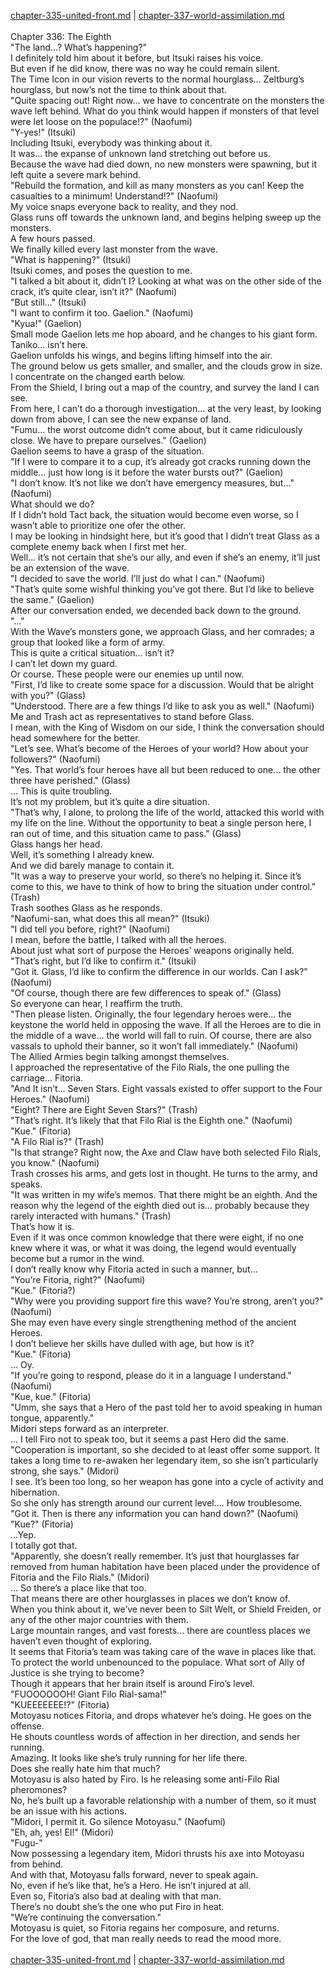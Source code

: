 [chapter-335-united-front.md](./chapter-335-united-front.md) | [chapter-337-world-assimilation.md](./chapter-337-world-assimilation.md) <br/>
<br/>
Chapter 336: The Eighth<br/>
"The land…? What’s happening?"<br/>
I definitely told him about it before, but Itsuki raises his voice.<br/>
But even if he did know, there was no way he could remain silent.<br/>
The Time Icon in our vision reverts to the normal hourglass… Zeltburg’s hourglass, but now’s not the time to think about that.<br/>
"Quite spacing out! Right now… we have to concentrate on the monsters the wave left behind. What do you think would happen if monsters of that level were let loose on the populace!?" (Naofumi)<br/>
"Y-yes!" (Itsuki)<br/>
Including Itsuki, everybody was thinking about it.<br/>
It was… the expanse of unknown land stretching out before us.<br/>
Because the wave had died down, no new monsters were spawning, but it left quite a severe mark behind.<br/>
"Rebuild the formation, and kill as many monsters as you can! Keep the casualties to a minimum! Understand!?" (Naofumi)<br/>
My voice snaps everyone back to reality, and they nod.<br/>
Glass runs off towards the unknown land, and begins helping sweep up the monsters.<br/>
A few hours passed.<br/>
We finally killed every last monster from the wave.<br/>
"What is happening?" (Itsuki)<br/>
Itsuki comes, and poses the question to me.<br/>
"I talked a bit about it, didn’t I? Looking at what was on the other side of the crack, it’s quite clear, isn’t it?" (Naofumi)<br/>
"But still…" (Itsuki)<br/>
"I want to confirm it too. Gaelion." (Naofumi)<br/>
"Kyua!" (Gaelion)<br/>
Small mode Gaelion lets me hop aboard, and he changes to his giant form.<br/>
Taniko… isn’t here.<br/>
Gaelion unfolds his wings, and begins lifting himself into the air.<br/>
The ground below us gets smaller, and smaller, and the clouds grow in size.<br/>
I concentrate on the changed earth below.<br/>
From the Shield, I bring out a map of the country, and survey the land I can see.<br/>
From here, I can’t do a thorough investigation… at the very least, by looking down from above, I can see the new expanse of land.<br/>
"Fumu… the worst outcome didn’t come about, but it came ridiculously close. We have to prepare ourselves." (Gaelion)<br/>
Gaelion seems to have a grasp of the situation.<br/>
"If I were to compare it to a cup, it’s already got cracks running down the middle… just how long is it before the water bursts out?" (Gaelion)<br/>
"I don’t know. It’s not like we don’t have emergency measures, but…" (Naofumi)<br/>
What should we do?<br/>
If I didn’t hold Tact back, the situation would become even worse, so I wasn’t able to prioritize one ofer the other.<br/>
I may be looking in hindsight here, but it’s good that I didn’t treat Glass as a complete enemy back when I first met her.<br/>
Well… it’s not certain that she’s our ally, and even if she’s an enemy, it’ll just be an extension of the wave.<br/>
"I decided to save the world. I’ll just do what I can." (Naofumi)<br/>
"That’s quite some wishful thinking you’ve got there. But I’d like to believe the same." (Gaelion)<br/>
After our conversation ended, we decended back down to the ground.<br/>
"…"<br/>
With the Wave’s monsters gone, we approach Glass, and her comrades; a group that looked like a form of army.<br/>
This is quite a critical situation… isn’t it?<br/>
I can’t let down my guard.<br/>
Or course. These people were our enemies up until now.<br/>
"First, I’d like to create some space for a discussion. Would that be alright with you?" (Glass)<br/>
"Understood. There are a few things I’d like to ask you as well." (Naofumi)<br/>
Me and Trash act as representatives to stand before Glass.<br/>
I mean, with the King of Wisdom on our side, I think the conversation should head somewhere for the better.<br/>
"Let’s see. What’s become of the Heroes of your world? How about your followers?" (Naofumi)<br/>
"Yes. That world’s four heroes have all but been reduced to one… the other three have perished." (Glass)<br/>
… This is quite troubling.<br/>
It’s not my problem, but it’s quite a dire situation.<br/>
"That’s why, I alone, to prolong the life of the world, attacked this world with my life on the line. Without the opportunity to beat a single person here, I ran out of time, and this situation came to pass." (Glass)<br/>
Glass hangs her head.<br/>
Well, it’s something I already knew.<br/>
And we did barely manage to contain it.<br/>
"It was a way to preserve your world, so there’s no helping it. Since it’s come to this, we have to think of how to bring the situation under control." (Trash)<br/>
Trash soothes Glass as he responds.<br/>
"Naofumi-san, what does this all mean?" (Itsuki)<br/>
"I did tell you before, right?" (Naofumi)<br/>
I mean, before the battle, I talked with all the heroes.<br/>
About just what sort of purpose the Heroes’ weapons originally held.<br/>
"That’s right, but I’d like to confirm it." (Itsuki)<br/>
"Got it. Glass, I’d like to confirm the difference in our worlds. Can I ask?" (Naofumi)<br/>
"Of course, though there are few differences to speak of." (Glass)<br/>
So everyone can hear, I reaffirm the truth.<br/>
"Then please listen. Originally, the four legendary heroes were… the keystone the world held in opposing the wave. If all the Heroes are to die in the middle of a wave… the world will fall to ruin. Of course, there are also vassals to uphold their banner, so it won’t fall immediately." (Naofumi)<br/>
The Allied Armies begin talking amongst themselves.<br/>
I approached the representative of the Filo Rials, the one pulling the carriage… Fitoria.<br/>
"And It isn’t… Seven Stars. Eight vassals existed to offer support to the Four Heroes." (Naofumi)<br/>
"Eight? There are Eight Seven Stars?" (Trash)<br/>
"That’s right. It’s likely that that Filo Rial is the Eighth one." (Naofumi)<br/>
"Kue." (Fitoria)<br/>
"A Filo Rial is?" (Trash)<br/>
"Is that strange? Right now, the Axe and Claw have both selected Filo Rials, you know." (Naofumi)<br/>
Trash crosses his arms, and gets lost in thought. He turns to the army, and speaks.<br/>
"It was written in my wife’s memos. That there might be an eighth. And the reason why the legend of the eighth died out is… probably because they rarely interacted with humans." (Trash)<br/>
That’s how it is.<br/>
Even if it was once common knowledge that there were eight, if no one knew where it was, or what it was doing, the legend would eventually become but a rumor in the wind.<br/>
I don’t really know why Fitoria acted in such a manner, but…<br/>
"You’re Fitoria, right?" (Naofumi)<br/>
"Kue." (Fitoria?)<br/>
"Why were you providing support fire this wave? You’re strong, aren’t you?" (Naofumi)<br/>
She may even have every single strengthening method of the ancient Heroes.<br/>
I don’t believe her skills have dulled with age, but how is it?<br/>
"Kue." (Fitoria)<br/>
… Oy.<br/>
"If you’re going to respond, please do it in a language I understand." (Naofumi)<br/>
"Kue, kue." (Fitoria)<br/>
"Umm, she says that a Hero of the past told her to avoid speaking in human tongue, apparently."<br/>
Midori steps forward as an interpreter.<br/>
… I tell Firo not to speak too, but it seems a past Hero did the same.<br/>
"Cooperation is important, so she decided to at least offer some support. It takes a long time to re-awaken her legendary item, so she isn’t particularly strong, she says." (Midori)<br/>
I see. It’s been too long, so her weapon has gone into a cycle of activity and hibernation.<br/>
So she only has strength around our current level…. How troublesome.<br/>
"Got it. Then is there any information you can hand down?" (Naofumi)<br/>
"Kue?" (Fitoria)<br/>
…Yep.<br/>
I totally got that.<br/>
"Apparently, she doesn’t really remember. It’s just that hourglasses far removed from human habitation have been placed under the providence of Fitoria and the Filo Rials." (Midori)<br/>
… So there’s a place like that too.<br/>
That means there are other hourglasses in places we don’t know of.<br/>
When you think about it, we’ve never been to Silt Welt, or Shield Freiden, or any of the other major countries with them.<br/>
Large mountain ranges, and vast forests… there are countless places we haven’t even thought of exploring.<br/>
It seems that Fitoria’s team was taking care of the wave in places like that.<br/>
To protect the world unbenounced to the populace. What sort of Ally of Justice is she trying to become?<br/>
Though it appears that her brain itself is around Firo’s level.<br/>
"FUOOOOOOH! Giant Filo Rial-sama!"<br/>
"KUEEEEEEE!?" (Fitoria)<br/>
Motoyasu notices Fitoria, and drops whatever he’s doing. He goes on the offense.<br/>
He shouts countless words of affection in her direction, and sends her running.<br/>
Amazing. It looks like she’s truly running for her life there.<br/>
Does she really hate him that much?<br/>
Motoyasu is also hated by Firo. Is he releasing some anti-Filo Rial pheromones?<br/>
No, he’s built up a favorable relationship with a number of them, so it must be an issue with his actions.<br/>
"Midori, I permit it. Go silence Motoyasu." (Naofumi)<br/>
"Eh, ah, yes! EI!" (Midori)<br/>
"Fugu-"<br/>
Now possessing a legendary item, Midori thrusts his axe into Motoyasu from behind.<br/>
And with that, Motoyasu falls forward, never to speak again.<br/>
No, even if he’s like that, he’s a Hero. He isn’t injured at all.<br/>
Even so, Fitoria’s also bad at dealing with that man.<br/>
There’s no doubt she’s the one who put Firo in heat.<br/>
"We’re continuing the conversation."<br/>
Motoyasu is quiet, so Fitoria regains her composure, and returns.<br/>
For the love of god, that man really needs to read the mood more.<br/>
<br/>
[chapter-335-united-front.md](./chapter-335-united-front.md) | [chapter-337-world-assimilation.md](./chapter-337-world-assimilation.md) <br/>
